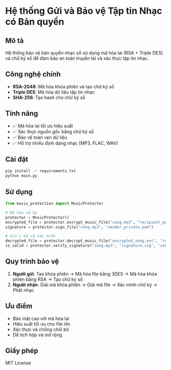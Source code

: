 # Hệ thống Gửi và Bảo vệ Tập tin Nhạc có Bản quyền

## Mô tả
Hệ thống bảo vệ bản quyền nhạc số sử dụng mã hóa lai (RSA + Triple DES) và chữ ký số để đảm bảo an toàn truyền tải và xác thực tập tin nhạc.

## Công nghệ chính
- **RSA-2048**: Mã hóa khóa phiên và tạo chữ ký số
- **Triple DES**: Mã hóa dữ liệu tập tin nhạc
- **SHA-256**: Tạo hash cho chữ ký số

## Tính năng
- ✅ Mã hóa lai tối ưu hiệu suất
- ✅ Xác thực nguồn gốc bằng chữ ký số
- ✅ Bảo vệ toàn vẹn dữ liệu
- ✅ Hỗ trợ nhiều định dạng nhạc (MP3, FLAC, WAV)

## Cài đặt
```bash
pip install -r requirements.txt
python main.py
```

## Sử dụng
```python
from music_protection import MusicProtector

# Mã hóa và ký
protector = MusicProtector()
encrypted_file = protector.encrypt_music_file("song.mp3", "recipient_pub.pem")
signature = protector.sign_file("song.mp3", "sender_private.pem")

# Giải mã và xác minh
decrypted_file = protector.decrypt_music_file("encrypted_song.enc", "recipient_private.pem")
is_valid = protector.verify_signature("song.mp3", "signature.sig", "sender_public.pem")
```

## Quy trình bảo vệ
1. **Người gửi**: Tạo khóa phiên → Mã hóa file bằng 3DES → Mã hóa khóa phiên bằng RSA → Tạo chữ ký số
2. **Người nhận**: Giải mã khóa phiên → Giải mã file → Xác minh chữ ký → Phát nhạc

## Ưu điểm
- Bảo mật cao với mã hóa lai
- Hiệu suất tối ưu cho file lớn
- Xác thực và chống chối bỏ
- Dễ tích hợp và mở rộng

## Giấy phép
MIT License
